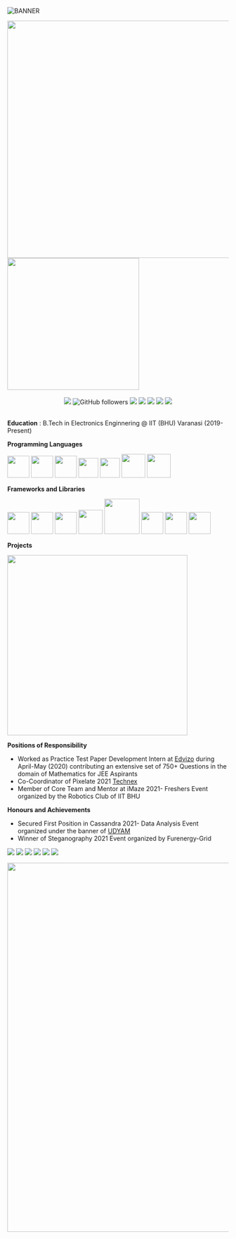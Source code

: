 ![BANNER](akshatsood2024.png)

<span>
    <img width="540" src="https://github-readme-stats.vercel.app/api?username=akshatsood2024&show_icons=true">
    <img width="300" src="https://media2.giphy.com/media/qgQUggAC3Pfv687qPC/giphy.gif">
</span><br><br>

<div align=center>
    <img src="https://komarev.com/ghpvc/?username=akshatsood2024">
    <img alt="GitHub followers" src="https://img.shields.io/github/followers/akshatsood2024?style=social">
    <img src="https://img.shields.io/badge/-Full%20Stack%20Development-orange">
    <img src="https://img.shields.io/badge/-Competitive%20Programming-red">
    <img src="https://img.shields.io/badge/-Machine%20Learning-informational">
    <img src="https://img.shields.io/badge/-Computer%20Science-yellow">
    <img src="https://img.shields.io/badge/-Investment-blueviolet">
</div><br>
    
<b>Education</b> : B.Tech in Electronics Enginnering @ IIT (BHU) Varanasi (2019-Present)<br>

<b>Programming Languages</b>

<span>
    <img width="50" src="https://upload.wikimedia.org/wikipedia/commons/6/6a/JavaScript-logo.png">
    <img width="50" src="https://www.w3.org/html/logo/downloads/HTML5_Badge_512.png">
    <img width="50" src="https://upload.wikimedia.org/wikipedia/commons/thumb/6/62/CSS3_logo.svg/240px-CSS3_logo.svg.png">
    <img width="45" src="https://www.pngkit.com/png/full/534-5342172_c-language-course-c-logo.png">
    <img width="45" src="https://www.stackean.com/wp-content/uploads/2020/12/java.png">
    <img width="54" src="https://upload.wikimedia.org/wikipedia/commons/thumb/4/4b/Bash_Logo_Colored.svg/1200px-Bash_Logo_Colored.svg.png">
    <img width="54" src="https://upload.wikimedia.org/wikipedia/commons/thumb/c/c3/Python-logo-notext.svg/1200px-Python-logo-notext.svg.png">
</span>

<span></span>

<b>Frameworks and Libraries</b>

<span>
    <img width="50" src="https://kde.technology/blog/media/blog/1024px-Bootstrap_logo.svg.png">
    <img width="50" src="https://smartmindsteam.com/wp-content/uploads/2021/07/mon.png">
    <img width="50" src="https://d2eip9sf3oo6c2.cloudfront.net/tags/images/000/000/359/full/expressjslogo.png">
    <img width="55" src="https://seeklogo.com/images/R/react-logo-7B3CE81517-seeklogo.com.png">
    <img width="80" src="https://upload.wikimedia.org/wikipedia/commons/thumb/d/d9/Node.js_logo.svg/1280px-Node.js_logo.svg.png">
    <img width="50" src="https://opencv.org/wp-content/uploads/2020/07/OpenCV_logo_no_text_.png">
    <img width="50" src="https://logos-download.com/wp-content/uploads/2021/01/Spring_Logo.svg">
    <img width="50" src="https://upload.wikimedia.org/wikipedia/commons/thumb/2/2d/Tensorflow_logo.svg/1200px-Tensorflow_logo.svg.png">
</span>

<span></span>

<b>Projects</b>

<a href="https://github.com/akshatsood2024/Vision-2.0"><img width="410" src="https://github-readme-stats.vercel.app/api/pin/?username=akshatsood2024&repo=Vision-2.0"></a>

<b>Positions of Responsibility</b>
<ul>
<li>Worked as Practice Test Paper Development Intern at <a href="https://www.edvizo.com/">Edvizo</a> during April-May (2020) contributing an extensive set of 750+ Questions in the domain of Mathematics for JEE Aspirants </li>
<li>Co-Coordinator of Pixelate 2021 <a href="https://www.instagram.com/technexiitbhu/">Technex</a></li>
<li>Member of Core Team and Mentor at iMaze 2021- Freshers Event organized by the Robotics Club of IIT BHU</li>
</ul>

<b>Honours and Achievements</b>
<ul>
<li>Secured First Position in Cassandra 2021- Data Analysis Event organized under the banner of <a href="https://www.instagram.com/udyam_iit_bhu/">UDYAM</a></li>
<li>Winner of Steganography 2021 Event organized by Furenergy-Grid</li>
</ul>

<a href="mailto:akshatsood2024@gmail.com"><img src="https://img.shields.io/badge/Gmail-D14836?style=for-the-badge&logo=gmail&logoColor=white"></a>
<a href="https://www.instagram.com/akshatsood2024"><img src="https://img.shields.io/badge/<akshatsood2024>-%23E4405F.svg?style=for-the-badge&logo=Instagram&logoColor=white"></a>
<a href="https://www.linkedin.com/in/akshatsood2024"><img src="https://img.shields.io/badge/linkedin-%230077B5.svg?style=for-the-badge&logo=linkedin&logoColor=white"></a>
<a href="https://www.twitter.com/akshatsood2024"><img src="https://img.shields.io/badge/<akshatsood2024>-%231DA1F2.svg?style=for-the-badge&logo=Twitter&logoColor=white"></a>
<a href="https://www.quora.com/Akshat-Sood-38"><img src="https://img.shields.io/badge/Quora-%23B92B27.svg?style=for-the-badge&logo=Quora&logoColor=white"></a>
<a href="https://stackoverflow.com/users/17053494/akshat-sood"><img src="https://img.shields.io/badge/-Stackoverflow-FE7A16?style=for-the-badge&logo=stack-overflow&logoColor=white"></a>

<span></span>

<img width="840" src = "https://github-profile-trophy.vercel.app/?username=akshatsood2024&row=1">
